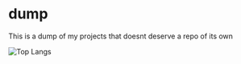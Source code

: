 # dump

This is a dump of my projects that doesnt deserve a repo of its own

![Top Langs](https://github-readme-stats.vercel.app/api/top-langs/?username=KiwiTG)
